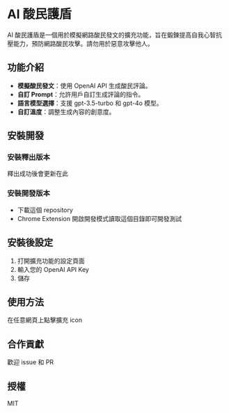 # AI 酸民護盾

AI 酸民護盾是一個用於模擬網路酸民發文的擴充功能，旨在鍛鍊提高自我心智抗壓能力，預防網路酸民攻擊。請勿用於惡意攻擊他人。

## 功能介紹

- **模擬酸民發文**：使用 OpenAI API 生成酸民評論。
- **自訂 Prompt**：允許用戶自訂生成評論的指令。
- **語言模型選擇**：支援 gpt-3.5-turbo 和 gpt-4o 模型。
- **自訂溫度**：調整生成內容的創意度。

## 安裝開發

### 安裝釋出版本

釋出成功後會更新在此

### 安裝開發版本

- 下載這個 repository
- Chrome Extension 開啟開發模式讀取這個目錄即可開發測試

## 安裝後設定

1. 打開擴充功能的設定頁面
2. 輸入您的 OpenAI API Key
3. 儲存

## 使用方法

在任意網頁上點擊擴充 icon

## 合作貢獻

歡迎 issue 和 PR

## 授權

MIT
